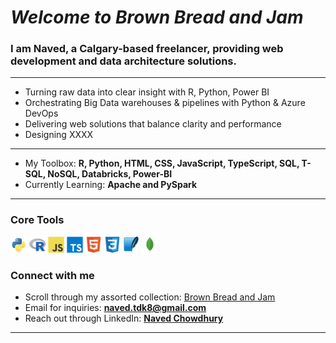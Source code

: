 <h1><em>Welcome to Brown Bread and Jam</em></h1>
<h3>I am Naved, a Calgary-based freelancer, providing web development and data architecture solutions.</h3>

---

- Turning raw data into clear insight with R, Python, Power BI
- Orchestrating Big Data warehouses & pipelines with Python & Azure DevOps
- Delivering web solutions that balance clarity and performance
- Designing XXXX

---

- My Toolbox: **R, Python, HTML, CSS, JavaScript, TypeScript, SQL, T-SQL, NoSQL, Databricks, Power-BI**
- Currently Learning: **Apache and PySpark**

---

### Core Tools
<p>
  <img src="https://raw.githubusercontent.com/devicons/devicon/master/icons/python/python-original.svg" width="26" alt="Python"/>
  <img src="https://raw.githubusercontent.com/devicons/devicon/master/icons/r/r-original.svg" width="26" alt="R"/>
  <img src="https://raw.githubusercontent.com/devicons/devicon/master/icons/javascript/javascript-original.svg" width="26" alt="JavaScript"/>
  <img src="https://raw.githubusercontent.com/devicons/devicon/master/icons/typescript/typescript-original.svg" width="26" alt="TypeScript"/>
  <img src="https://raw.githubusercontent.com/devicons/devicon/master/icons/html5/html5-original.svg" width="26" alt="HTML"/>
  <img src="https://raw.githubusercontent.com/devicons/devicon/master/icons/css3/css3-original.svg" width="26" alt="CSS"/>
  <img src="https://raw.githubusercontent.com/devicons/devicon/master/icons/sqlite/sqlite-original.svg" width="26" alt="SQL"/>
  <img src="https://raw.githubusercontent.com/devicons/devicon/master/icons/mongodb/mongodb-original.svg" width="26" alt="MongoDB"/>
</p>


### Connect with me
- Scroll through my assorted collection: [Brown Bread and Jam](https://brown-bread-and-jam.webflow.io/)
- Email for inquiries: **naved.tdk8@gmail.com**
- Reach out through LinkedIn: **[Naved Chowdhury](https://linkedin.com/in/naved8chowdhury)**


---
